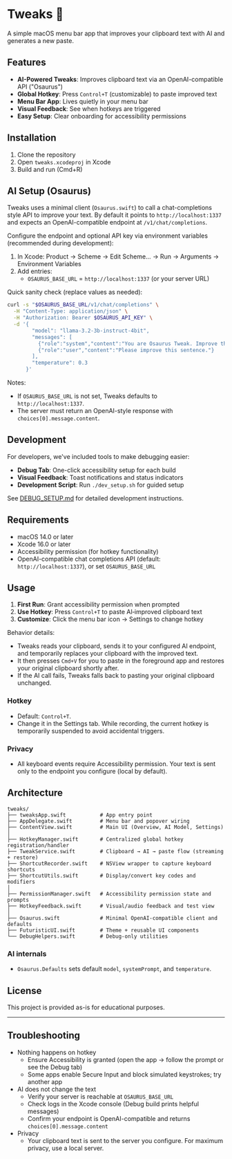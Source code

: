 # Tweaks 🎯

A simple macOS menu bar app that improves your clipboard text with AI and generates a new paste.

## Features

- **AI-Powered Tweaks**: Improves clipboard text via an OpenAI-compatible API ("Osaurus")
- **Global Hotkey**: Press `Control+T` (customizable) to paste improved text
- **Menu Bar App**: Lives quietly in your menu bar
- **Visual Feedback**: See when hotkeys are triggered
- **Easy Setup**: Clear onboarding for accessibility permissions

## Installation

1. Clone the repository
2. Open `tweaks.xcodeproj` in Xcode
3. Build and run (Cmd+R)

## AI Setup (Osaurus)

Tweaks uses a minimal client (`Osaurus.swift`) to call a chat-completions style API to improve your text. By default it points to `http://localhost:1337` and expects an OpenAI-compatible endpoint at `/v1/chat/completions`.

Configure the endpoint and optional API key via environment variables (recommended during development):

1. In Xcode: Product → Scheme → Edit Scheme… → Run → Arguments → Environment Variables
2. Add entries:
   - `OSAURUS_BASE_URL` = `http://localhost:1337` (or your server URL)

Quick sanity check (replace values as needed):

```bash
curl -s "$OSAURUS_BASE_URL/v1/chat/completions" \
  -H "Content-Type: application/json" \
  -H "Authorization: Bearer $OSAURUS_API_KEY" \
  -d '{
        "model": "llama-3.2-3b-instruct-4bit",
        "messages": [
          {"role":"system","content":"You are Osaurus Tweak. Improve the text."},
          {"role":"user","content":"Please improve this sentence."}
        ],
        "temperature": 0.3
      }'
```

Notes:

- If `OSAURUS_BASE_URL` is not set, Tweaks defaults to `http://localhost:1337`.
- The server must return an OpenAI-style response with `choices[0].message.content`.

## Development

For developers, we've included tools to make debugging easier:

- **Debug Tab**: One-click accessibility setup for each build
- **Visual Feedback**: Toast notifications and status indicators
- **Development Script**: Run `./dev_setup.sh` for guided setup

See [DEBUG_SETUP.md](DEBUG_SETUP.md) for detailed development instructions.

## Requirements

- macOS 14.0 or later
- Xcode 16.0 or later
- Accessibility permission (for hotkey functionality)
- OpenAI-compatible chat completions API (default: `http://localhost:1337`), or set `OSAURUS_BASE_URL`

## Usage

1. **First Run**: Grant accessibility permission when prompted
2. **Use Hotkey**: Press `Control+T` to paste AI‑improved clipboard text
3. **Customize**: Click the menu bar icon → Settings to change hotkey

Behavior details:

- Tweaks reads your clipboard, sends it to your configured AI endpoint, and temporarily replaces your clipboard with the improved text.
- It then presses `Cmd+V` for you to paste in the foreground app and restores your original clipboard shortly after.
- If the AI call fails, Tweaks falls back to pasting your original clipboard unchanged.

### Hotkey

- Default: `Control+T`.
- Change it in the Settings tab. While recording, the current hotkey is temporarily suspended to avoid accidental triggers.

### Privacy

- All keyboard events require Accessibility permission. Your text is sent only to the endpoint you configure (local by default).

## Architecture

```
tweaks/
├── tweaksApp.swift           # App entry point
├── AppDelegate.swift         # Menu bar and popover wiring
├── ContentView.swift         # Main UI (Overview, AI Model, Settings)
│
├── HotkeyManager.swift       # Centralized global hotkey registration/handler
├── TweakService.swift        # Clipboard → AI → paste flow (streaming + restore)
├── ShortcutRecorder.swift    # NSView wrapper to capture keyboard shortcuts
├── ShortcutUtils.swift       # Display/convert key codes and modifiers
│
├── PermissionManager.swift   # Accessibility permission state and prompts
├── HotkeyFeedback.swift      # Visual/audio feedback and test view
│
├── Osaurus.swift             # Minimal OpenAI-compatible client and defaults
├── FuturisticUI.swift        # Theme + reusable UI components
└── DebugHelpers.swift        # Debug-only utilities
```

### AI internals

- `Osaurus.Defaults` sets default `model`, `systemPrompt`, and `temperature`.

## License

This project is provided as-is for educational purposes.

---

## Troubleshooting

- Nothing happens on hotkey
  - Ensure Accessibility is granted (open the app → follow the prompt or see the Debug tab)
  - Some apps enable Secure Input and block simulated keystrokes; try another app
- AI does not change the text
  - Verify your server is reachable at `OSAURUS_BASE_URL`
  - Check logs in the Xcode console (Debug build prints helpful messages)
  - Confirm your endpoint is OpenAI-compatible and returns `choices[0].message.content`
- Privacy
  - Your clipboard text is sent to the server you configure. For maximum privacy, use a local server.
